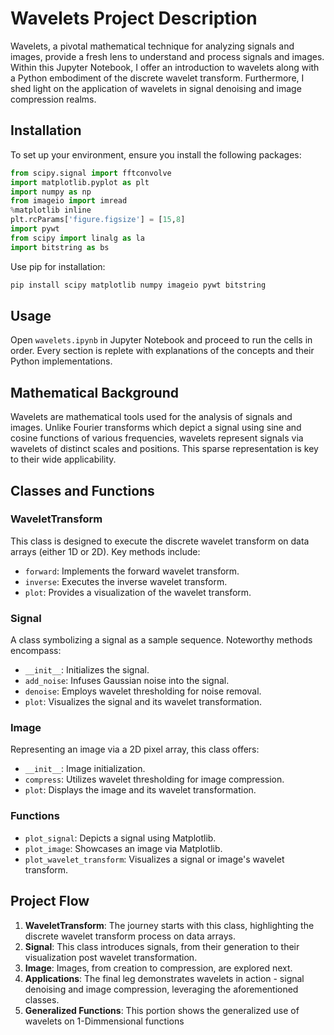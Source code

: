 # Wavelets Project Description

Wavelets, a pivotal mathematical technique for analyzing signals and images, provide a fresh lens to understand and process signals and images. Within this Jupyter Notebook, I offer an introduction to wavelets along with a Python embodiment of the discrete wavelet transform. Furthermore, I shed light on the application of wavelets in signal denoising and image compression realms.

## Installation

To set up your environment, ensure you install the following packages:

```python
from scipy.signal import fftconvolve
import matplotlib.pyplot as plt
import numpy as np
from imageio import imread
%matplotlib inline
plt.rcParams['figure.figsize'] = [15,8]
import pywt
from scipy import linalg as la
import bitstring as bs
```

Use pip for installation:

```bash
pip install scipy matplotlib numpy imageio pywt bitstring
```

## Usage

Open `wavelets.ipynb` in Jupyter Notebook and proceed to run the cells in order. Every section is replete with explanations of the concepts and their Python implementations.

## Mathematical Background

Wavelets are mathematical tools used for the analysis of signals and images. Unlike Fourier transforms which depict a signal using sine and cosine functions of various frequencies, wavelets represent signals via wavelets of distinct scales and positions. This sparse representation is key to their wide applicability.

## Classes and Functions

### WaveletTransform

This class is designed to execute the discrete wavelet transform on data arrays (either 1D or 2D). Key methods include:

- `forward`: Implements the forward wavelet transform.
- `inverse`: Executes the inverse wavelet transform.
- `plot`: Provides a visualization of the wavelet transform.

### Signal

A class symbolizing a signal as a sample sequence. Noteworthy methods encompass:

- `__init__`: Initializes the signal.
- `add_noise`: Infuses Gaussian noise into the signal.
- `denoise`: Employs wavelet thresholding for noise removal.
- `plot`: Visualizes the signal and its wavelet transformation.

### Image

Representing an image via a 2D pixel array, this class offers:

- `__init__`: Image initialization.
- `compress`: Utilizes wavelet thresholding for image compression.
- `plot`: Displays the image and its wavelet transformation.

### Functions

- `plot_signal`: Depicts a signal using Matplotlib.
- `plot_image`: Showcases an image via Matplotlib.
- `plot_wavelet_transform`: Visualizes a signal or image's wavelet transform.

## Project Flow

1. **WaveletTransform**: The journey starts with this class, highlighting the discrete wavelet transform process on data arrays.
2. **Signal**: This class introduces signals, from their generation to their visualization post wavelet transformation.
3. **Image**: Images, from creation to compression, are explored next.
4. **Applications**: The final leg demonstrates wavelets in action - signal denoising and image compression, leveraging the aforementioned classes.
5. **Generalized Functions**: This portion shows the generalized use of wavelets on 1-Dimmensional functions